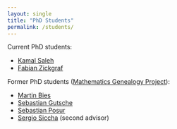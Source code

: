 ```yaml
---
layout: single
title: "PhD Students"
permalink: /students/
---
```

Current PhD students:
* [Kamal Saleh](https://github.com/kamalsaleh)
* [Fabian Zickgraf](https://github.com/zickgraf)

Former PhD students ([Mathematics Genealogy Project](https://www.genealogy.math.ndsu.nodak.edu/id.php?id=61353)):
* [Martin Bies](https://martinbies.github.io/)
* [Sebastian Gutsche](https://sebasguts.github.io/)
* [Sebastian Posur](https://sebastianpos.github.io/)
* [Sergio Siccha](https://orcid.org/0000-0002-2839-5265/) (second advisor)

